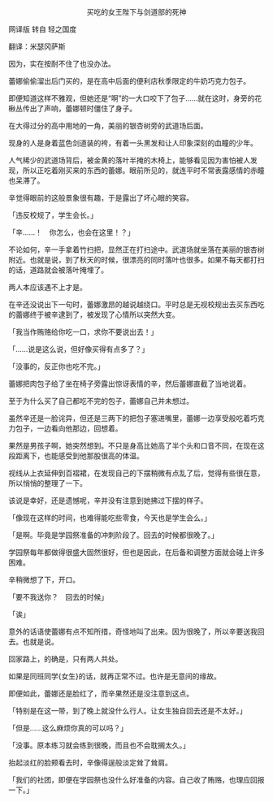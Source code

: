 <p align="center">买吃的女王陛下与剑道部的死神</p>

网译版 转自 轻之国度

翻译：米瑟冈萨斯

因为，实在按耐不住了也没办法。

蕾娜偷偷溜出后门买的，是在高中后面的便利店秋季限定的牛奶巧克力包子。

即便知道这样不雅观，但她还是“啊”的一大口咬下了包子……就在这时，身旁的花楸丛传出了声响，蕾娜顿时僵住了身子。

在大得过分的高中用地的一角，美丽的银杏树旁的武道场后面。

现身的人是身着蓝色剑道装的袴，有着一头黑发和让人印象深刻的血瞳的少年。

人气稀少的武道场背后，被金黄的落叶半掩的木椅上，能够看见因为害怕被人发现，所以正吃着刚买来的东西的蕾娜。眼前所见的，就连平时不常表露感情的赤瞳也呆滞了。

辛觉得眼前的这般景象很有趣，于是露出了坏心眼的笑容。

「违反校规了，学生会长。」

「辛……！　你怎么，也会在这里！？」

不论如何，辛一手拿着竹扫把，显然正在打扫途中。武道场就坐落在美丽的银杏树附近。也就是说，到了秋天的时候，很漂亮的同时落叶也很多。如果不每天都打扫的话，道路就会被落叶掩埋了。

两人本应该遇不上才是。

在辛还没说出下一句时，蕾娜激昂的越说越绕口。平时总是无视校规出去买东西吃的蕾娜终于被辛逮到了，被发现了心情所以突然大变。

「我当作贿赂给你吃一口，求你不要说出去！」

「……说是这么说，但好像买得有点多了？」

「没事的，反正你也吃不完。」

蕾娜把肉包子给了坐在椅子旁露出惊讶表情的辛，然后蕾娜直截了当地说着。

至于为什么买了自己都吃不完的包子，蕾娜自己并未想过。

虽然辛还是一脸诧异，但还是三两下的把包子塞进嘴里，蕾娜一边享受般吃着巧克力包子，一边看向他那边，回想着。

果然是男孩子啊，她突然想到。不只是身高比她高了半个头和口音不同，在现在这段距离下，也能感受到他那股很高的体温。

视线从上衣延伸到百褶裙，在发现自己的下摆稍微有点乱了后，觉得有些很在意，所以悄悄的整理了一下。

该说是幸好，还是遗憾呢，辛并没有注意到她拂过下摆的样子。

「像现在这样的时间，也难得能吃些零食，今天也是学生会么。」

「是啊。毕竟是学园祭准备的冲刺阶段了。回去的时候都很晚了。」

学园祭每年都做得很盛大固然很好，但也是因此，在后备和调整方面就会碰上许多困难。

辛稍微想了下，开口。

「要不我送你？　回去的时候」

「诶」

意外的话语使蕾娜有点不知所措，奇怪地叫了出来。因为很晚了，所以辛要送我回去。也就是说。

回家路上，的确是，只有两人共处。

如果是同班同学{女生}的话，就再正常不过。也许是无意间的缘故。

即便如此，蕾娜还是脸红了，而辛果然还是没注意到这点。

「特别是在这一带，到了晚上就没什么行人。让女生独自回去还是不太好。」

「但是……这么麻烦你真的可以吗？」

「没事。原本练习就会练到很晚，而且也不会耽搁太久。」

抬起淡红的脸颊看去时，辛像得逞般淡定耸了耸肩。

「我们的社团，即便在学园祭也没什么好准备的内容。自己收了贿赂，也理应回报一下。」


